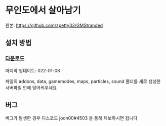 # 무인도에서 살아남기

원본: https://github.com/zpetty33/GMStranded
  
## 설치 방법

### [다운로드](https://github.com/joon3812/Uninhabited-island/releases)
마지막 업데이트: 022-01-08

파일의 addons, data, gamemodes, maps, particles, sound 폴더를 새로 생성한 서버파일 안에 덮어씌우세요

## 버그

버그가 발생한 경우 디스코드 joon00#4503 을 통해 제보하시면 됩니다
